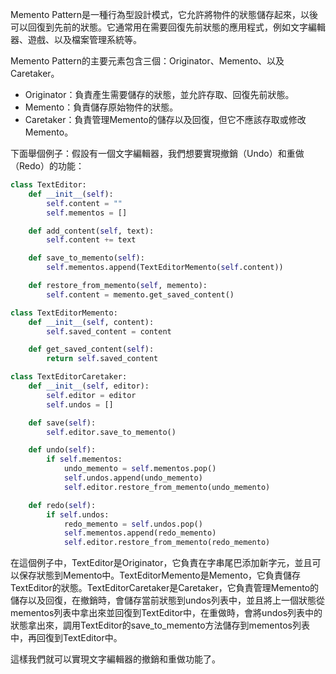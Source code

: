 

Memento Pattern是一種行為型設計模式，它允許將物件的狀態儲存起來，以後可以回復到先前的狀態。它通常用在需要回復先前狀態的應用程式，例如文字編輯器、遊戲、以及檔案管理系統等。

Memento Pattern的主要元素包含三個：Originator、Memento、以及Caretaker。

- Originator：負責產生需要儲存的狀態，並允許存取、回復先前狀態。
- Memento：負責儲存原始物件的狀態。
- Caretaker：負責管理Memento的儲存以及回復，但它不應該存取或修改Memento。

下面舉個例子：假設有一個文字編輯器，我們想要實現撤銷（Undo）和重做（Redo）的功能：

```python
class TextEditor:
    def __init__(self):
        self.content = ""
        self.mementos = []

    def add_content(self, text):
        self.content += text

    def save_to_memento(self):
        self.mementos.append(TextEditorMemento(self.content))

    def restore_from_memento(self, memento):
        self.content = memento.get_saved_content()

class TextEditorMemento:
    def __init__(self, content):
        self.saved_content = content

    def get_saved_content(self):
        return self.saved_content

class TextEditorCaretaker:
    def __init__(self, editor):
        self.editor = editor
        self.undos = []

    def save(self):
        self.editor.save_to_memento()

    def undo(self):
        if self.mementos:
            undo_memento = self.mementos.pop()
            self.undos.append(undo_memento)
            self.editor.restore_from_memento(undo_memento)

    def redo(self):
        if self.undos:
            redo_memento = self.undos.pop()
            self.mementos.append(redo_memento)
            self.editor.restore_from_memento(redo_memento)
```

在這個例子中，TextEditor是Originator，它負責在字串尾巴添加新字元，並且可以保存狀態到Memento中。TextEditorMemento是Memento，它負責儲存TextEditor的狀態。TextEditorCaretaker是Caretaker，它負責管理Memento的儲存以及回復，在撤銷時，會儲存當前狀態到undos列表中，並且將上一個狀態從mementos列表中拿出來並回復到TextEditor中，在重做時，會將undos列表中的狀態拿出來，調用TextEditor的save_to_memento方法儲存到mementos列表中，再回復到TextEditor中。

這樣我們就可以實現文字編輯器的撤銷和重做功能了。
